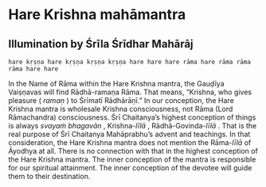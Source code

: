# Hare Krishna mahāmantra

## Illumination by Śrīla Śrīdhar Mahārāj

    hare kṛṣṇa hare kṛṣṇa kṛṣṇa kṛṣṇa hare hare hare rāma hare rāma rāma rāma hare hare

In the Name of Rāma within the Hare Krishna mantra, the Gauḍīya Vaiṣṇavas will find Rādhā-ramaṇa Rāma. That means, “Krishna, who gives pleasure ( *ramaṇ* ) to Śrīmatī Rādhārāṇī.” In our conception, the Hare Krishna mantra is wholesale Krishna consciousness, not Rāma  (Lord  Rāmachandra)  consciousness.  Śrī  Chaitanya’s highest conception of things is always *svayaṁ bhagavān* , Krishna-*līlā* , Rādhā-Govinda-*līlā* . That is the real purpose of Śrī Chaitanya Mahāprabhu’s advent and teachings.
In that consideration, the Hare Krishna mantra does not mention the Rāma-*līlā* of Āyodhya at all. There is no connection with that in the highest conception of the Hare Krishna mantra.  The inner conception of the
mantra is responsible for our spiritual attainment. The
inner conception of the devotee will guide them to their destination.

